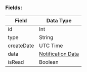 ### Fields:

| Field | Data Type |
|-|-|
| id | Int |
| type | String |
| createDate | UTC Time |
| data | [Notification Data](./Notification_Data.md) |
| isRead | Boolean |